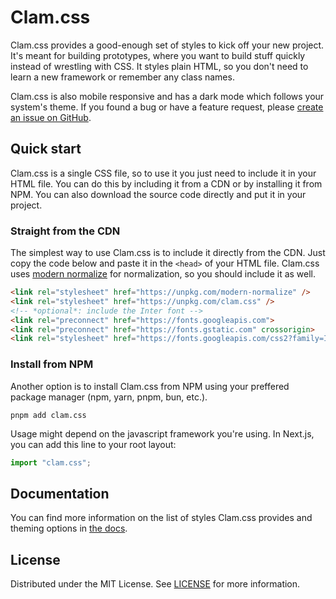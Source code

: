 # Clam.css

Clam.css provides a good-enough set of styles to kick off your new project. It's meant for building prototypes, where you want to build stuff quickly instead of wrestling with CSS. It styles plain HTML, so you don't need to learn a new framework or remember any class names.

Clam.css is also mobile responsive and has a dark mode which follows your system's theme. If you found a bug or have a feature request, please [create an issue on GitHub](https://github.com/rmrt1n/clam.css/issues).

## Quick start

Clam.css is a single CSS file, so to use it you just need to include it in your HTML file. You can do this by including it from a CDN or by installing it from NPM. You can also download the source code directly and put it in your project.

### Straight from the CDN

The simplest way to use Clam.css is to include it directly from the CDN. Just copy the code below and paste it in the `<head>` of your HTML file. Clam.css uses [modern normalize](https://github.com/sindresorhus/modern-normalize) for normalization, so you should include it as well.

```html
<link rel="stylesheet" href="https://unpkg.com/modern-normalize" />
<link rel="stylesheet" href="https://unpkg.com/clam.css" />
<!-- *optional*: include the Inter font -->
<link rel="preconnect" href="https://fonts.googleapis.com">
<link rel="preconnect" href="https://fonts.gstatic.com" crossorigin>
<link rel="stylesheet" href="https://fonts.googleapis.com/css2?family=Inter:wght@400;500;700;800&display=swap">
```

### Install from NPM

Another option is to install Clam.css from NPM using your preffered package manager (npm, yarn, pnpm, bun, etc.).

```shell
pnpm add clam.css
```

Usage might depend on the javascript framework you're using. In Next.js, you can add this line to your root layout:

```js
import "clam.css";
```

## Documentation

You can find more information on the list of styles Clam.css provides and theming options in [the docs](https://ryanmartin.me/clam.css).

## License

Distributed under the MIT License. See [LICENSE](/LICENSE) for more information.
